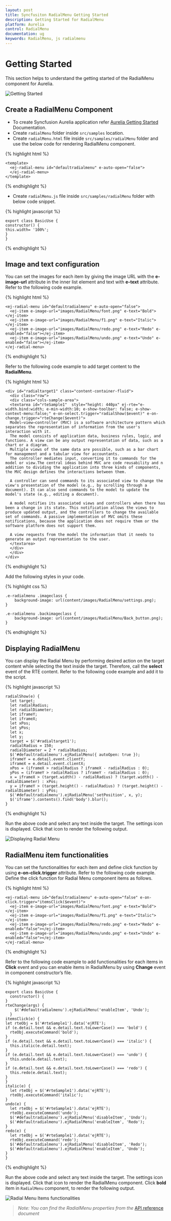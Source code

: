 ```yaml
---
layout: post
title: Syncfusiton RadialMenu Getting Started
description: Getting Started for RadialMenu
platform: Aurelia
control: RadialMenu
documentation: ug
keywords: RadialMenu, js radialmenu
---
```


# Getting Started

This section helps to understand the getting started of the RadialMenu component for Aurelia.

![Getting Started](Getting_Started_images/Getting-Started_img1.png)

## Create a RadialMenu Component

*	To create Syncfusion Aurelia application refer [Aurelia Getting Started](https://help.syncfusion.com/aurelia/overview#getting-started) Documentation.
*	Create `radialMenu` folder inside `src/samples` location.
* Create `radialMenu.html` file inside `src/samples/radialMenu` folder and use the below code for rendering RadialMenu component.

{% highlight html %}

    <template>
      <ej-radial-menu id="defaultradialmenu" e-auto-open="false">                            
      </ej-radial-menu>
    </template>


{% endhighlight %} 

* Create `radialMenu.js` file inside `src/samples/radialMenu` folder with below code snippet.

{% highlight javascript %}

    export class BasicUse {
    constructor() {
    this.width= '100%';
    }
    }

{% endhighlight %}

## Image and text configuration

You can set the images for each item by giving the image URL with the **e-image-url** attribute in the inner list element and text with **e-text** attribute. Refer to the following code example. 

{% highlight html %}

    <ej-radial-menu id="defaultradialmenu" e-auto-open="false">            
      <ej-item e-image-url="images/RadialMenu/font.png" e-text="Bold"></ej-item>
      <ej-item e-image-url="images/RadialMenu/f1.png" e-text="Italic"></ej-item>
      <ej-item e-image-url="images/RadialMenu/redo.png" e-text="Redo" e-enabled="false"></ej-item>
      <ej-item e-image-url="images/RadialMenu/undo.png" e-text="Undo" e-enabled="false"></ej-item>     
    </ej-radial-menu>

{% endhighlight %}

Refer to the following code example to add target content to the **RadialMenu**.

{% highlight html %}

    <div id="radialtarget1" class="content-container-fluid">
      <div class="row">
      <div class="cols-sample-area">
      <textarea id="rteSample1"  style="height: 440px" ej-rte="e-width.bind:width; e-min-width:10; e-show-toolbar: false; e-show-context-menu:false;" e-on-select.trigger="radialShow($event)" e-on-change.trigger="rteChange($event)">
      Model–view–controller (MVC) is a software architecture pattern which separates the representation of information from the user's interaction with it.
      The model consists of application data, business rules, logic, and functions. A view can be any output representation of data, such as a chart or a diagram.
      Multiple views of the same data are possible, such as a bar chart for management and a tabular view for accountants.
      The controller mediates input, converting it to commands for the model or view.The central ideas behind MVC are code reusability and n addition to dividing the application into three kinds of components, the MVC design defines the interactions between them.

      A controller can send commands to its associated view to change the view's presentation of the model (e.g., by scrolling through a document). It can also send commands to the model to update the model's state (e.g., editing a document).

      A model notifies its associated views and controllers when there has been a change in its state. This notification allows the views to produce updated output, and the controllers to change the available set of commands. A passive implementation of MVC omits these notifications, because the application does not require them or the software platform does not support them.

      A view requests from the model the information that it needs to generate an output representation to the user.
      </textarea>
      </div>
      </div>
    </div>


{% endhighlight %}

Add the following styles in your code.

{% highlight css %}

    .e-radialmenu .imageclass {
        background-image: url(content/images/RadialMenu/settings.png);
    }

    .e-radialmenu .backimageclass {
        background-image: url(content/images/RadialMenu/Back_button.png);
    }

{% endhighlight %}

## Displaying RadialMenu

You can display the Radial Menu by performing desired action on the target content while selecting the text inside the target. Therefore, call the **select** event of the RTE content. Refer to the following code example and add it to the script.

{% highlight javascript %}


    radialShow(e) {
      let target;
      let radialRadius;
      let radialDiameter;
      let iframeY;
      let iframeX;
      let xPos;
      let yPos;
      let x;
      let y;
      target = $('#radialtarget1');
      radialRadius = 150;
      radialDiameter = 2 * radialRadius;
      $('#defaultradialmenu').ejRadialMenu({ autoOpen: true });
      iframeY = e.detail.event.clientY;
      iframeX = e.detail.event.clientX;
      xPos = (iframeX > radialRadius ? iframeX - radialRadius : 0);
      yPos = (iframeY > radialRadius ? iframeY - radialRadius : 0);
      x = iframeX > (target.width() - radialRadius) ? (target.width() - radialDiameter) : xPos;
      y = iframeY > (target.height() - radialRadius) ? (target.height() - radialDiameter) : yPos;
      $('#defaultradialmenu').ejRadialMenu('setPosition', x, y);
      $('iframe').contents().find('body').blur();
    }


{% endhighlight %}

Run the above code and select any text inside the target. The settings icon is displayed. Click that icon to render the following output.

![Displaying Radial Menu](Getting_Started_images/getting-started_img2.png)

## RadialMenu item functionalities

You can set the functionalities for each item and define click function by using **e-on-click.trigger** attribute. Refer to the following code example. Define the click function for Radial Menu component items as follows.

{% highlight html %}

    <ej-radial-menu id="defaultradialmenu" e-auto-open="false" e-on-click.trigger="itemsClick($event)">            
      <ej-item e-image-url="images/RadialMenu/font.png" e-text="Bold"></ej-item>
      <ej-item e-image-url="images/RadialMenu/f1.png" e-text="Italic"></ej-item>
      <ej-item e-image-url="images/RadialMenu/redo.png" e-text="Redo" e-enabled="false"></ej-item>
      <ej-item e-image-url="images/RadialMenu/undo.png" e-text="Undo" e-enabled="false"></ej-item>     
    </ej-radial-menu>

{% endhighlight %}

Refer to the following code example to add functionalities for each items in **Click** event and you can enable items in RadialMenu by using **Change** event in component constructor’s file.

{% highlight javascript %}

    export class BasicUse {
      constructor() {
    }
    rteChange(args) {
        $('#defaultradialmenu').ejRadialMenu('enableItem', 'Undo');
      }
    itemsClick(e) {
    let rteObj = $('#rteSample1').data('ejRTE');
    if (e.detail.text && e.detail.text.toLowerCase() === 'bold') {
      rteObj.executeCommand('bold');
    }
    if (e.detail.text && e.detail.text.toLowerCase() === 'italic') {
      this.italic(e.detail.text);
    }
    if (e.detail.text && e.detail.text.toLowerCase() === 'undo') {
      this.undo(e.detail.text);
    }
    if (e.detail.text && e.detail.text.toLowerCase() === 'redo') {
      this.redo(e.detail.text);
    }
    }
    italic(e) {
      let rteObj = $('#rteSample1').data('ejRTE');
      rteObj.executeCommand('italic');
    }
    undo(e) {
      let rteObj = $('#rteSample1').data('ejRTE');
      rteObj.executeCommand('undo');
      $('#defaultradialmenu').ejRadialMenu('disableItem', 'Undo');
      $('#defaultradialmenu').ejRadialMenu('enableItem', 'Redo');
    }
    redo(e) {
      let rteObj = $('#rteSample1').data('ejRTE');
      rteObj.executeCommand('redo');
      $('#defaultradialmenu').ejRadialMenu('disableItem', 'Redo');
      $('#defaultradialmenu').ejRadialMenu('enableItem', 'Undo');
    }
    }

{% endhighlight %}

Run the above code and select any text inside the target. The settings icon is displayed. Click that icon to render the RadialMenu component. Click **bold** item in `RadialMenu` component, to render the following output.

![Radial Menu Items functionalities](Getting_Started_images/Getting_Started_img3.png)


> _Note:_ _You can find the RadialMenu properties from the_ [API reference](https://help.syncfusion.com/api/js/ejradialmenu) _document_

